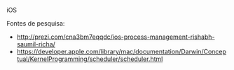 iOS

Fontes de pesquisa:

* http://prezi.com/cna3bm7eqqdc/ios-process-management-rishabh-saumil-richa/
* https://developer.apple.com/library/mac/documentation/Darwin/Conceptual/KernelProgramming/scheduler/scheduler.html
